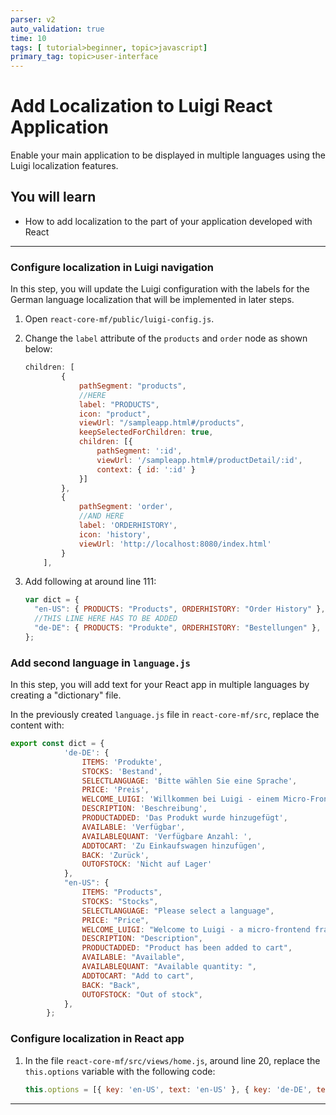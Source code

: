 ```yaml
---
parser: v2
auto_validation: true
time: 10
tags: [ tutorial>beginner, topic>javascript]
primary_tag: topic>user-interface
---
```


# Add Localization to Luigi React Application
<!-- description --> Enable your main application to be displayed in multiple languages using the Luigi localization features.

## You will learn
  - How to add localization to the part of your application developed with React

---


### Configure localization in Luigi navigation


 In this step, you will update the Luigi configuration with the labels for the German language localization that will be implemented in later steps.

1. Open `react-core-mf/public/luigi-config.js`.

2. Change the `label` attribute of the `products` and `order` node as shown below:

    ```JavaScript
    children: [
            {
                pathSegment: "products",
                //HERE
                label: "PRODUCTS",
                icon: "product",
                viewUrl: "/sampleapp.html#/products",
                keepSelectedForChildren: true,
                children: [{
                    pathSegment: ':id',
                    viewUrl: '/sampleapp.html#/productDetail/:id',
                    context: { id: ':id' }
                }]
            },
            {
                pathSegment: 'order',
                //AND HERE
                label: 'ORDERHISTORY',
                icon: 'history',
                viewUrl: 'http://localhost:8080/index.html'
            }
        ],
    ```

3. Add following at around line 111:

    ```JavaScript
    var dict = {
      "en-US": { PRODUCTS: "Products", ORDERHISTORY: "Order History" },
      //THIS LINE HERE HAS TO BE ADDED
      "de-DE": { PRODUCTS: "Produkte", ORDERHISTORY: "Bestellungen" },
    };
    ```


### Add second language in `language.js`


In this step, you will add text for your React app in multiple languages by creating a "dictionary" file.

In the previously created `language.js` file in `react-core-mf/src`, replace the content with:

```JavaScript
export const dict = {
            'de-DE': {
                ITEMS: 'Produkte',
                STOCKS: 'Bestand',
                SELECTLANGUAGE: 'Bitte wählen Sie eine Sprache',
                PRICE: 'Preis',
                WELCOME_LUIGI: 'Willkommen bei Luigi - einem Micro-Frontend Framework',
                DESCRIPTION: 'Beschreibung',
                PRODUCTADDED: 'Das Produkt wurde hinzugefügt',
                AVAILABLE: 'Verfügbar',
                AVAILABLEQUANT: 'Verfügbare Anzahl: ',
                ADDTOCART: 'Zu Einkaufswagen hinzufügen',
                BACK: 'Zurück',
                OUTOFSTOCK: 'Nicht auf Lager'
            },
            "en-US": {
                ITEMS: "Products",
                STOCKS: "Stocks",
                SELECTLANGUAGE: "Please select a language",
                PRICE: "Price",
                WELCOME_LUIGI: "Welcome to Luigi - a micro-frontend framework",
                DESCRIPTION: "Description",
                PRODUCTADDED: "Product has been added to cart",
                AVAILABLE: "Available",
                AVAILABLEQUANT: "Available quantity: ",
                ADDTOCART: "Add to cart",
                BACK: "Back",
                OUTOFSTOCK: "Out of stock",
            },
        };
```


### Configure localization in React app


1. In the file `react-core-mf/src/views/home.js`, around line 20, replace the `this.options` variable with the following code:

    ```JavaScript
    this.options = [{ key: 'en-US', text: 'en-US' }, { key: 'de-DE', text: 'de-DE' }];
    ```






---
